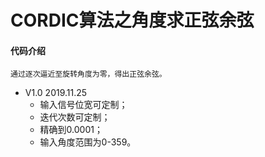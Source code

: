 # CORDIC算法之角度求正弦余弦

#### 代码介绍
    通过逐次逼近至旋转角度为零，得出正弦余弦。

* V1.0   2019.11.25
    * 输入信号位宽可定制；
    * 迭代次数可定制；
    * 精确到0.0001；
    * 输入角度范围为0-359。


